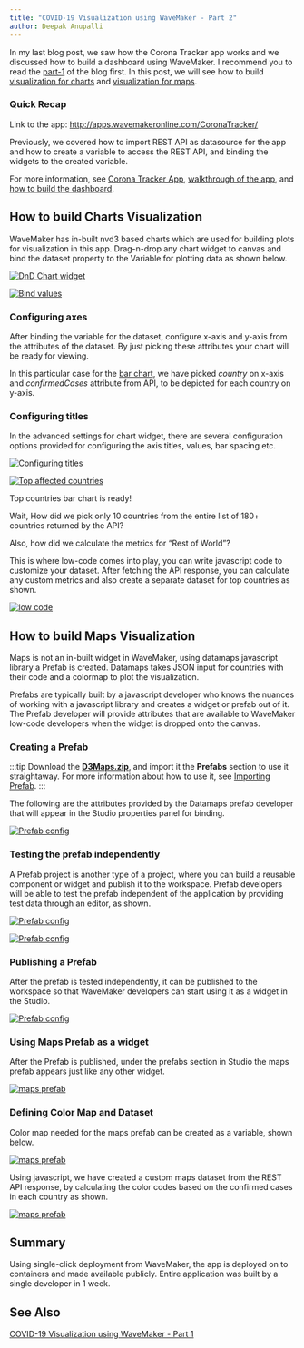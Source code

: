 ```yaml
---
title: "COVID-19 Visualization using WaveMaker - Part 2"
author: Deepak Anupalli
---
```


In my last blog post, we saw how the Corona Tracker app works and we discussed how to build a dashboard using WaveMaker. I recommend you to read the [part-1](/learn/blog/2020/04/27/covid19-visualization-using-wavemaker) of the blog first. In this post, we will see how to build [visualization for charts](#how-to-build-charts-visualization) and [visualization for maps](/learn/blog/2020/04/30/covid19-visualization-using-wavemaker-part-2#how-to-build-maps-visualization).

<!-- truncate -->

### Quick Recap

Link to the app: http://apps.wavemakeronline.com/CoronaTracker/

Previously, we covered how to import REST API as datasource for the app and how to create a variable to access the REST API, and binding the widgets to the created variable.

For more information, see [Corona Tracker App](/learn/blog/2020/04/27/covid19-visualization-using-wavemaker#corona-tracker-app), [walkthrough of the app](/learn/blog/2020/04/27/covid19-visualization-using-wavemaker#quick-walkthrough-of-the-app), and [how to build the dashboard](/learn/blog/2020/04/27/covid19-visualization-using-wavemaker#how-to-build-the-dashboard).

## How to build Charts Visualization

WaveMaker has in-built nvd3 based charts which are used for building plots for visualization in this app. Drag-n-drop any chart widget to canvas and bind the dataset property to the Variable for plotting data as shown below.

[![DnD Chart widget](/learn/assets/wm-blog-covid19-18-charts-visualization.png)](/learn/assets/wm-blog-covid19-18-charts-visualization.png)

[![Bind values](/learn/assets/wm-blog-covid19-19-bind-chart-values.png)](/learn/assets/wm-blog-covid19-19-bind-chart-values.png)  

### Configuring axes

After binding the variable for the dataset, configure x-axis and y-axis from the attributes of the dataset. By just picking these attributes your chart will be ready for viewing.

In this particular case for the [bar chart](/learn/app-development/widgets/chart/chart-widget#4-bar-chart), we have picked *country* on x-axis and *confirmedCases* attribute from API, to be depicted for each country on y-axis.

### Configuring titles

In the advanced settings for chart widget, there are several configuration options provided for configuring the axis titles, values, bar spacing etc.

[![Configuring titles](/learn/assets/wm-blog-covid19-20-configuring-titles.png)](/learn/assets/wm-blog-covid19-20-configuring-titles.png)

[![Top affected countries](/learn/assets/wm-blog-covid19-21-top-affected-countries.png)](/learn/assets/wm-blog-covid19-21-top-affected-countries.png)

Top countries bar chart is ready!

Wait, How did we pick only 10 countries from the entire list of 180+ countries returned by the API?

Also, how did we calculate the metrics for “Rest of World”?

This is where low-code comes into play, you can write javascript code to customize your dataset. After fetching the API response, you can calculate any custom metrics and also create a separate dataset for top countries as shown.

[![low code](/learn/assets/wm-blog-covid19-22-low-code-js.png)](/learn/assets/wm-blog-covid19-22-low-code-js.png)

## How to build Maps Visualization

Maps is not an in-built widget in WaveMaker, using datamaps javascript library a Prefab is created. Datamaps takes JSON input for countries with their code and a colormap to plot the visualization.

Prefabs are typically built by a javascript developer who knows the nuances of working with a javascript library and creates a widget or prefab out of it. The Prefab developer will provide attributes that are available to WaveMaker low-code developers when the widget is dropped onto the canvas.

### Creating a Prefab

:::tip
Download the **[D3Maps.zip](https://github.com/wavemaker/prefab-datamaps)**, and import it the **Prefabs** section to use it straightaway. For more information about how to use it, see [Importing Prefab](/learn/app-development/custom-widgets/custom-widgets#importing-prefabs).
:::

The following are the attributes provided by the Datamaps prefab developer that will appear in the Studio properties panel for binding.

[![Prefab config](/learn/assets/wm-blog-covid19-11-prefab-config.png)](/learn/assets/wm-blog-covid19-11-prefab-config.png)

### Testing the prefab independently

A Prefab project is another type of a project, where you can build a reusable component or widget and publish it to the workspace. Prefab developers will be able to test the prefab independent of the application by providing test data through an editor, as shown.

[![Prefab config](/learn/assets/wm-blog-covid19-12-testing-prefab.png)](/learn/assets/wm-blog-covid19-12-testing-prefab.png)

[![Prefab config](/learn/assets/wm-blog-covid19-13-prefab-values.png)](/learn/assets/wm-blog-covid19-13-prefab-values.png)

### Publishing a Prefab

After the prefab is tested independently, it can be published to the workspace so that WaveMaker developers can start using it as a widget in the Studio.

[![Prefab config](/learn/assets/wm-blog-covid19-14-prefab-publish.png)](/learn/assets/wm-blog-covid19-14-prefab-publish.png)

### Using Maps Prefab as a widget

After the Prefab is published, under the prefabs section in Studio the maps prefab appears just like any other widget.

[![maps prefab](/learn/assets/wm-blog-covid19-15-using-maps-prefab.png)](/learn/assets/wm-blog-covid19-15-using-maps-prefab.png)

### Defining Color Map and Dataset

Color map needed for the maps prefab can be created as a variable, shown below.

[![maps prefab](/learn/assets/wm-blog-covid19-16-color-map-dataset.png)](/learn/assets/wm-blog-covid19-16-color-map-dataset.png)

Using javascript, we have created a custom maps dataset from the REST API response, by calculating the color codes based on the confirmed cases in each country as shown.

[![maps prefab](/learn/assets/wm-blog-covid19-17-custom-maps-dataset.png)](/learn/assets/wm-blog-covid19-17-custom-maps-dataset.png)

## Summary

Using single-click deployment from WaveMaker, the app is deployed on to containers and made available publicly. Entire application was built by a single developer in 1 week.

## See Also

[COVID-19 Visualization using WaveMaker - Part 1](/learn/blog/2020/04/27/covid19-visualization-using-wavemaker)
